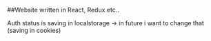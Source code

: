 ##Website written in React, Redux etc.. 

Auth status is saving in localstorage -> in future i want to change that (saving in cookies)
